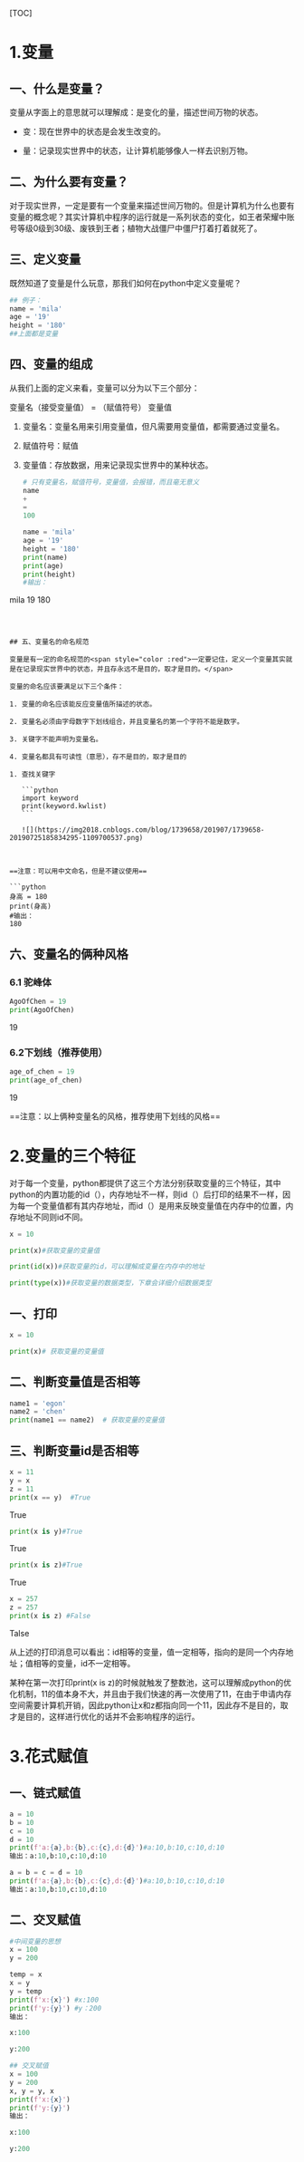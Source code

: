 [TOC]

# 1.变量

## 一、什么是变量？

变量从字面上的意思就可以理解成：是变化的量，描述世间万物的状态。

* 变：现在世界中的状态是会发生改变的。

* 量：记录现实世界中的状态，让计算机能够像人一样去识别万物。

## 二、为什么要有变量？

对于现实世界，一定是要有一个变量来描述世间万物的。但是计算机为什么也要有变量的概念呢？其实计算机中程序的运行就是一系列状态的变化，如王者荣耀中账号等级0级到30级、废铁到王者；植物大战僵尸中僵尸打着打着就死了。

## 三、定义变量

既然知道了变量是什么玩意，那我们如何在python中定义变量呢？

```python
## 例子：
name = 'mila'
age = '19'
height = '180'
##上面都是变量
```

## 四、变量的组成

从我们上面的定义来看，变量可以分为以下三个部分：

变量名（接受变量值） = （赋值符号） 变量值

1. 变量名：变量名用来引用变量值，但凡需要用变量值，都需要通过变量名。

2. 赋值符号：赋值

3. 变量值：存放数据，用来记录现实世界中的某种状态。

   ```python
   # 只有变量名，赋值符号，变量值，会报错，而且毫无意义
   name
   + 
   =
   100
   ```

   ```python
   name = 'mila'
   age = '19'
   height = '180'
   print(name)
   print(age)
   print(height)
   #输出：
mila
   19
180
   ```

   

## 五、变量名的命名规范

变量是有一定的命名规范的<span style="color :red">一定要记住，定义一个变量其实就是在记录现实世界中的状态，并且存永远不是目的，取才是目的。</span>

变量的命名应该要满足以下三个条件：

1. 变量的命名应该能反应变量值所描述的状态。

2. 变量名必须由字母数字下划线组合，并且变量名的第一个字符不能是数字。

3. 关键字不能声明为变量名。

4. 变量名都具有可读性（意思），存不是目的，取才是目的

   1. 查找关键字

      ```python
      import keyword
      print(keyword.kwlist)
      ```

      ![](https://img2018.cnblogs.com/blog/1739658/201907/1739658-20190725185834295-1109700537.png)



==注意：可以用中文命名，但是不建议使用==

```python
身高 = 180
print(身高)
#输出：
180
```



## 六、变量名的俩种风格

### 6.1 驼峰体

```python
AgoOfChen = 19
print(AgoOfChen)
```

19

### 6.2下划线（推荐使用）

```python
age_of_chen = 19
print(age_of_chen)
```

19

==注意：以上俩种变量名的风格，推荐使用下划线的风格==



# 2.变量的三个特征

对于每一个变量，python都提供了这三个方法分别获取变量的三个特征，其中python的内置功能的id（），内存地址不一样，则id（）后打印的结果不一样，因为每一个变量值都有其内存地址，而id（）是用来反映变量值在内存中的位置，内存地址不同则id不同。

```python
x = 10
```

```python
print(x)#获取变量的变量值
```

```python
print(id(x))#获取变量的id，可以理解成变量在内存中的地址
```

```python
print(type(x))#获取变量的数据类型，下章会详细介绍数据类型
```



## 一、打印

```python
x = 10
```

```python
print(x)# 获取变量的变量值
```

## 二、判断变量值是否相等

```python
name1 = 'egon'
name2 = 'chen'
print(name1 == name2)  # 获取变量的变量值
```

## 三、判断变量id是否相等

```python
x = 11 
y = x
z = 11
print(x == y)  #True
```

True

```python
print(x is y)#True
```

True

```python
print(x is z)#True
```

True

```python
x = 257
z = 257
print(x is z) #False
```

Talse

从上述的打印消息可以看出：id相等的变量，值一定相等，指向的是同一个内存地址；值相等的变量，id不一定相等。

某种在第一次打印print(x is z)的时候就触发了整数池，这可以理解成python的优化机制，11的值本身不大，并且由于我们快速的再一次使用了11，在由于申请内存空间需要计算机开销，因此python让x和z都指向同一个11，因此存不是目的，取才是目的，这样进行优化的话并不会影响程序的运行。

# 3.花式赋值

## 一、链式赋值

```python
a = 10
b = 10
c = 10
d = 10
print(f'a:{a},b:{b},c:{c},d:{d}')#a:10,b:10,c:10,d:10
输出：a:10,b:10,c:10,d:10
```



```python
a = b = c = d = 10
print(f'a:{a},b:{b},c:{c},d:{d}')#a:10,b:10,c:10,d:10
输出：a:10,b:10,c:10,d:10
```



## 二、交叉赋值

```python
#中间变量的思想
x = 100
y = 200

temp = x
x = y
y = temp
print(f'x:{x}') #x:100
print(f'y:{y}') #y：200
输出：

x:100

y:200
```



```python
## 交叉赋值
x = 100
y = 200
x, y = y, x
print(f'x:{x}')
print(f'y:{y}')
输出：

x:100

y:200
```

